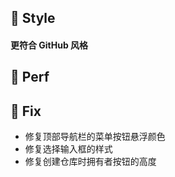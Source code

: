 ## 🌈 Style

#### 更符合 GitHub 风格

## 🎈 Perf

## 🐞 Fix

- 修复顶部导航栏的菜单按钮悬浮颜色
- 修复选择输入框的样式
- 修复创建仓库时拥有者按钮的高度